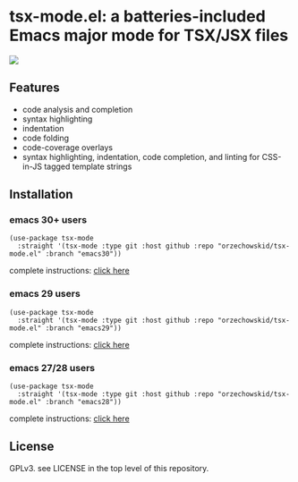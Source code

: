 # tsx-mode.el: a batteries-included Emacs major mode for TSX/JSX files

![](https://repository-images.githubusercontent.com/461083728/b350b218-88fa-4c0e-bf8a-ade60426a15d)

## Features
- code analysis and completion
- syntax highlighting
- indentation
- code folding
- code-coverage overlays
- syntax highlighting, indentation, code completion, and linting for CSS-in-JS tagged template strings

## Installation

### emacs 30+ users

```
(use-package tsx-mode
  :straight '(tsx-mode :type git :host github :repo "orzechowskid/tsx-mode.el" :branch "emacs30"))
```

complete instructions: [click here](https://github.com/orzechowskid/tsx-mode.el/tree/emacs30)

### emacs 29 users

```
(use-package tsx-mode
  :straight '(tsx-mode :type git :host github :repo "orzechowskid/tsx-mode.el" :branch "emacs29"))
```

complete instructions: [click here](https://github.com/orzechowskid/tsx-mode.el/tree/emacs29)

### emacs 27/28 users

```
(use-package tsx-mode
  :straight '(tsx-mode :type git :host github :repo "orzechowskid/tsx-mode.el" :branch "emacs28"))
```

complete instructions: [click here](https://github.com/orzechowskid/tsx-mode.el/tree/emacs28)

## License

GPLv3.  see LICENSE in the top level of this repository.
